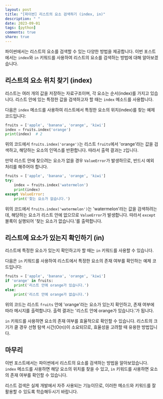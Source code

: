```yaml
---
layout: post
title: "[파이썬] 리스트의 요소 검색하기 (index, in)"
description: " "
date: 2023-09-01
tags: [python]
comments: true
share: true
---
```


파이썬에서는 리스트의 요소를 검색할 수 있는 다양한 방법을 제공합니다. 이번 포스트에서는 `index`와 `in` 키워드를 사용하여 리스트의 요소를 검색하는 방법에 대해 알아보겠습니다.

## 리스트의 요소 위치 찾기 (index)

리스트는 여러 개의 값을 저장하는 자료구조이며, 각 요소는 순서(index)를 가지고 있습니다. 리스트 안에 있는 특정한 값을 검색하고자 할 때는 `index` 메소드를 사용합니다.

다음은 `index` 메소드를 사용하여 리스트에서 특정한 요소의 위치(index)를 찾는 예제 코드입니다:

```python
fruits = ['apple', 'banana', 'orange', 'kiwi']
index = fruits.index('orange')
print(index)  # 2
```

위의 코드에서 `fruits.index('orange')`는 리스트 `fruits`에서 'orange'라는 값을 검색하고, 해당하는 요소의 인덱스를 반환합니다. 따라서 출력 결과는 `2`입니다.

만약 리스트 안에 찾으려는 요소가 없을 경우 `ValueError`가 발생하므로, 반드시 예외 처리를 해주어야 합니다.

```python
fruits = ['apple', 'banana', 'orange', 'kiwi']
try:
    index = fruits.index('watermelon')
    print(index)
except ValueError:
    print('찾는 요소가 없습니다.')
```

위의 코드에서 `fruits.index('watermelon')`는 'watermelon'라는 값을 검색하려는데, 해당하는 요소가 리스트 안에 없으므로 `ValueError`가 발생합니다. 따라서 `except` 블록이 실행되어 '찾는 요소가 없습니다.'를 출력합니다.

## 리스트에 요소가 있는지 확인하기 (in)

리스트에 특정한 요소가 있는지 확인하고자 할 때는 `in` 키워드를 사용할 수 있습니다.

다음은 `in` 키워드를 사용하여 리스트에서 특정한 요소의 존재 여부를 확인하는 예제 코드입니다:

```python
fruits = ['apple', 'banana', 'orange', 'kiwi']
if 'orange' in fruits:
    print('리스트 안에 orange가 있습니다.')
else:
    print('리스트 안에 orange가 없습니다.')
```

위의 코드는 리스트 `fruits` 안에 'orange'라는 요소가 있는지 확인하고, 존재 여부에 따라 메시지를 출력합니다. 출력 결과는 '리스트 안에 orange가 있습니다.'가 됩니다.

`in` 키워드를 사용하면 요소의 존재 여부를 효율적으로 확인할 수 있습니다. 리스트의 크기가 클 경우 선형 탐색 시간(O(n))이 소요되므로, 효율성을 고려할 때 유용한 방법입니다.

## 마무리

이번 포스트에서는 파이썬에서 리스트의 요소를 검색하는 방법을 알아보았습니다. `index` 메소드를 사용하면 해당 요소의 위치를 찾을 수 있고, `in` 키워드를 사용하면 요소의 존재 여부를 확인할 수 있습니다.

리스트 검색은 실제 개발에서 자주 사용되는 기능이므로, 이러한 메소드와 키워드를 잘 활용할 수 있도록 학습해두시기 바랍니다.